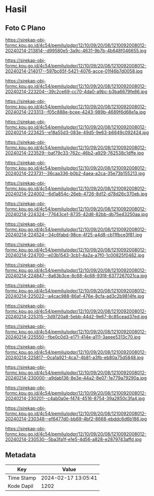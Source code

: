 # Hasil

## Foto C Plano

https://sirekap-obj-formc.kpu.go.id/4c54/pemilu/pdpr/12/10/09/20/08/1210092008012-20240214-213814--d99580e5-3a9c-4631-9b7b-4b648f046655.jpg

https://sirekap-obj-formc.kpu.go.id/4c54/pemilu/pdpr/12/10/09/20/08/1210092008012-20240214-214017--597bc65f-5421-4076-acce-01f46b7d0058.jpg

https://sirekap-obj-formc.kpu.go.id/4c54/pemilu/pdpr/12/10/09/20/08/1210092008012-20240214-223204--39c2ce69-cc70-4da0-a9bc-b3ba6679fe86.jpg

https://sirekap-obj-formc.kpu.go.id/4c54/pemilu/pdpr/12/10/09/20/08/1210092008012-20240214-223313--f05c888e-bcee-4243-989b-4689f6d68e1a.jpg

https://sirekap-obj-formc.kpu.go.id/4c54/pemilu/pdpr/12/10/09/20/08/1210092008012-20240214-223425--e18a55d3-083e-49d5-9e63-b6649c092424.jpg

https://sirekap-obj-formc.kpu.go.id/4c54/pemilu/pdpr/12/10/09/20/08/1210092008012-20240214-223529--baf79c33-762c-46b2-a929-762538c1dffe.jpg

https://sirekap-obj-formc.kpu.go.id/4c54/pemilu/pdpr/12/10/09/20/08/1210092008012-20240214-223731--36caa336-b0b2-4aea-a2ca-35e73b155213.jpg

https://sirekap-obj-formc.kpu.go.id/4c54/pemilu/pdpr/12/10/09/20/08/1210092008012-20240214-224002--6d1a854c-26eb-4726-8d12-d78d26c370eb.jpg

https://sirekap-obj-formc.kpu.go.id/4c54/pemilu/pdpr/12/10/09/20/08/1210092008012-20240214-224324--77643ce1-8735-42d8-82bb-db75e43250aa.jpg

https://sirekap-obj-formc.kpu.go.id/4c54/pemilu/pdpr/12/10/09/20/08/1210092008012-20240214-224524--34c6fabd-98ce-4f25-a4d8-cb11fbce3f81.jpg

https://sirekap-obj-formc.kpu.go.id/4c54/pemilu/pdpr/12/10/09/20/08/1210092008012-20240214-224700--e03b1543-3cb1-4a2a-a7f0-1c00825f0482.jpg

https://sirekap-obj-formc.kpu.go.id/4c54/pemilu/pdpr/12/10/09/20/08/1210092008012-20240214-224847--8a63b3ce-8c68-4c68-93f8-6377267021ca.jpg

https://sirekap-obj-formc.kpu.go.id/4c54/pemilu/pdpr/12/10/09/20/08/1210092008012-20240214-225022--a4cac988-86af-476e-8cfa-ad3c2b9814fe.jpg

https://sirekap-obj-formc.kpu.go.id/4c54/pemilu/pdpr/12/10/09/20/08/1210092008012-20240214-225315--3d9720a8-5ebb-44d2-9e67-8c85cead37ed.jpg

https://sirekap-obj-formc.kpu.go.id/4c54/pemilu/pdpr/12/10/09/20/08/1210092008012-20240214-225550--fbe0c0d3-e171-414e-a111-3aeee5313c70.jpg

https://sirekap-obj-formc.kpu.go.id/4c54/pemilu/pdpr/12/10/09/20/08/1210092008012-20240214-225817--0ca1a921-4ca7-4b81-a3fb-eb80a75d5848.jpg

https://sirekap-obj-formc.kpu.go.id/4c54/pemilu/pdpr/12/10/09/20/08/1210092008012-20240214-230000--a9dab136-8e3e-44a2-8e07-1e779a79290a.jpg

https://sirekap-obj-formc.kpu.go.id/4c54/pemilu/pdpr/12/10/09/20/08/1210092008012-20240214-230201--c4ab0a0e-f474-4516-8754-39a2850c3fa4.jpg

https://sirekap-obj-formc.kpu.go.id/4c54/pemilu/pdpr/12/10/09/20/08/1210092008012-20240214-230348--ef6477d0-bb69-4bf2-8668-ebddc6d6b186.jpg

https://sirekap-obj-formc.kpu.go.id/4c54/pemilu/pdpr/12/10/09/20/08/1210092008012-20240214-230530--5ba3fa1f-e1e5-4d56-a828-e2879743affd.jpg


## Metadata

| Key        | Value               |
| ---------- | ------------------- |
| Time Stamp | 2024-02-17 13:05:41 |
| Kode Dapil | 1202                |



